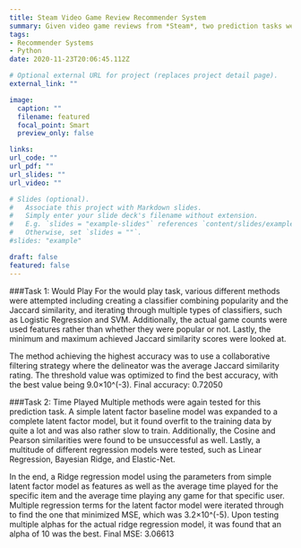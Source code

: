 ```yaml
---
title: Steam Video Game Review Recommender System
summary: Given video game reviews from *Steam*, two prediction tasks were completed. Given a user's history, one predicted whether a user would play a new game and the other predicted how long the user would play a game. 
tags:
- Recommender Systems
- Python
date: 2020-11-23T20:06:45.112Z

# Optional external URL for project (replaces project detail page).
external_link: ""

image:
  caption: ""
  filename: featured
  focal_point: Smart
  preview_only: false

links:
url_code: ""
url_pdf: ""
url_slides: ""
url_video: ""

# Slides (optional).
#   Associate this project with Markdown slides.
#   Simply enter your slide deck's filename without extension.
#   E.g. `slides = "example-slides"` references `content/slides/example-slides.md`.
#   Otherwise, set `slides = ""`.
#slides: "example"

draft: false
featured: false
---
```


###Task 1: Would Play
For the would play task, various different methods were attempted including creating a classifier combining popularity and the Jaccard similarity, and iterating through multiple types of classifiers, such as Logistic Regression and SVM. Additionally, the actual game counts were used features rather than whether they were popular or not. Lastly, the minimum and maximum achieved Jaccard similarity scores were looked at. 

The method achieving the highest accuracy was to use a collaborative filtering strategy where the delineator was the average Jaccard similarity rating. The threshold value was optimized to find the best accuracy, with the best value being 9.0×10^(-3).
Final accuracy: 0.72050


###Task 2: Time Played 
Multiple methods were again tested for this prediction task. A simple latent factor baseline model was expanded to a complete latent factor model, but it found overfit to the training data by quite a lot and was also rather slow to train. Additionally, the Cosine and Pearson similarities were found to be unsuccessful as well. Lastly, a multitude of different regression models were tested, such as Linear Regression, Bayesian Ridge, and Elastic-Net. 

In the end, a Ridge regression model using the parameters from simple latent factor model as features as well as the average time played for the specific item and the average time playing any game for that specific user. Multiple regression terms for the latent factor model were iterated through to find the one that minimized MSE, which was 3.2×10^(-5). Upon testing multiple alphas for the actual ridge regression model, it was found that an alpha of 10 was the best. 
Final MSE: 3.06613


